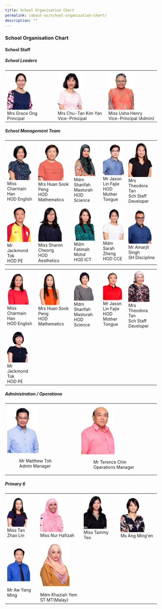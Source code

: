 ```yaml
---
title: School Organisation Chart
permalink: /about-us/school-organisation-chart/
description: ""
---
```

### School Organisation Chart

#### School Staff

##### School Leaders

|  |  |  |
|---|---|---|
| <img src="/images/soc1.png" style="width:55%"><br>Mrs Grace Ong<br>Principal | <img src="/images/soc2.png" style="width:55%"><br>Mrs Chu-Tan Kim Yan<br>Vice-Principal | <img src="/images/soc3.png" style="width:55%"><br>Miss Usha Henry<br>Vice-Principal (Admin) |

##### School Management Team

|  |  |  |  |  |
|---|---|---|---|---|
| <img src="/images/soc4.png" style="width:90%"><br>Miss Charmain Han<br>HOD English | <img src="/images/soc5.png" style="width:80%"><br>Mrs Huan Sook Peng<br>HOD Mathematics | <img src="/images/soc6.png" style="width:90%"><br>Mdm Sharifah Masturah<br>HOD Science | <img src="/images/soc7.png" style="width:105%"><br>Mr Jason Lin Fajie<br>HOD Mother Tongue | <img src="/images/soc8.png" style="width:90%"><br>Mrs Theodora Tan<br>Sch Staff Developer |
| <img src="/images/soc9.png" style="width:90%"><br>Mr Jackmond Tok<br>HOD PE | <img src="/images/soc10.png" style="width:75%"><br>Miss Sharon Cheong<br>HOD Aesthetics | <img src="/images/soc11.png" style="width:90%"><br>Mdm Fatimah Mohd<br>HOD ICT | <img src="/images/soc12.png" style="width:100%"><br>Mdm Sarah Zheng<br>HOD CCE | <img src="/images/soc13.png" style="width:88%"><br>Mr Amarjit Singh<br>SH Discipline |


|  |  |  |  |  |
|---|---|---|---|---|
| <img src="/images/soc14.png" style="width:80%"><br>Miss Charmain Han<br>HOD English | <img src="/images/soc15.png" style="width:70%"><br>Mrs Huan Sook Peng<br>HOD Mathematics | <img src="/images/soc16.png" style="width:80%"><br>Mdm Sharifah Masturah<br>HOD Science | <img src="/images/soc17.png" style="width:90%"><br>Mr Jason Lin Fajie<br>HOD Mother Tongue | <img src="/images/soc18.png" style="width:80%"><br>Mrs Theodora Tan<br>Sch Staff Developer |
| <img src="/images/soc19.png" style="width:80%"><br>Mr Jackmond Tok<br>HOD PE |  |  |  | |

##### Administration / Operations

|  |  |
|---|---|
| <img src="/images/soc20.png" style="width:45%"><br><figure>Mr Matthew Toh<br>Admin Manager</figure> | <img src="/images/soc21.png" style="width:45%"><br><figure>Mr Terence Chin<br>Operations Manager</figure> |

##### Primary 6

|  |  |  |  |
|---|---|---|---|
| <img src="/images/soc22.png" style="width:70%"><br>Miss Tan Zhao Lin | <img src="/images/soc23.png" style="width:60%"><br>Miss Nur Hafizah | <img src="/images/soc24.png" style="width:70%"><br>Miss Tammy Teo | <img src="/images/soc25.png" style="width:70%"><br>Ms Ang Ming'en |
| <img src="/images/soc26.png" style="width:80%"><br><br>Mr Aw Yang Ming | <img src="/images/soc27.png" style="width:75%"><br><br>Mdm Khaziah Yem<br>ST MT(Malay) |   |   |